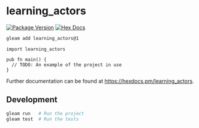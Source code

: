 # learning_actors

[![Package Version](https://img.shields.io/hexpm/v/learning_actors)](https://hex.pm/packages/learning_actors)
[![Hex Docs](https://img.shields.io/badge/hex-docs-ffaff3)](https://hexdocs.pm/learning_actors/)

```sh
gleam add learning_actors@1
```
```gleam
import learning_actors

pub fn main() {
  // TODO: An example of the project in use
}
```

Further documentation can be found at <https://hexdocs.pm/learning_actors>.

## Development

```sh
gleam run   # Run the project
gleam test  # Run the tests
```
